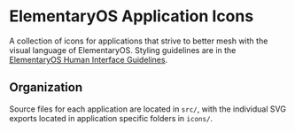 # ElementaryOS Application Icons

A collection of icons for applications that strive to better mesh with the visual language of ElementaryOS.
Styling guidelines are in the [ElementaryOS Human Interface Guidelines](https://docs.elementary.io/develop/writing-apps/our-first-app/icons).

## Organization

Source files for each application are located in `src/`, with the individual SVG exports located in application specific folders in `icons/`.

